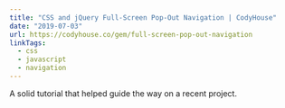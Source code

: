 ```yaml
---
title: "CSS and jQuery Full-Screen Pop-Out Navigation | CodyHouse"
date: "2019-07-03"
url: https://codyhouse.co/gem/full-screen-pop-out-navigation
linkTags:
  - css
  - javascript
  - navigation
---
```


A solid tutorial that helped guide the way on a recent project.
